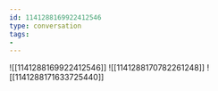 ```yaml
---
id: 1141288169922412546
type: conversation
tags:
- 
---
```

![[1141288169922412546]]
![[1141288170782261248]]
![[1141288171633725440]]

